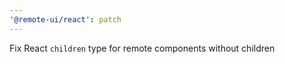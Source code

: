 ```yaml
---
'@remote-ui/react': patch
---
```


Fix React `children` type for remote components without children
